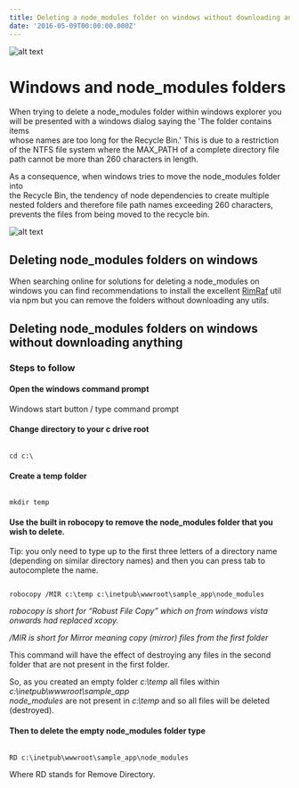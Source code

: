 ```yaml
---
title: Deleting a node_modules folder on windows without downloading anything
date: '2016-05-09T00:00:00.000Z'
---
```


![alt text ](../../assets/images/delete-node-modules.png "Deleting a  
node_modules folder on windows")

# Windows and node_modules folders

When trying to delete a node\_modules folder within windows explorer you  
will be presented with a windows dialog saying the 'The folder contains items  
whose names are too long for the Recycle Bin.' This is due to a restriction  
of the NTFS file system where the MAX_PATH of a complete directory file  
path cannot be more than 260 characters in length.

As a consequence, when windows tries to move the node_modules folder into  
the Recycle Bin, the tendency of node dependencies to create multiple  
nested folders and therefore file path names exceeding 260 characters,  
prevents the files from being moved to the recycle bin.

![alt text ](../../assets/images/long-file-names-node-modules.png "Long file names dialog 
when deleting a node_modules folder on windows")

## Deleting node_modules folders on windows

When searching online for solutions for deleting a node\_modules on windows you can find 
recommendations to install the excellent <a href="https://github.com/isaacs/rimraf">RimRaf</a> 
util via npm but you can remove the folders without downloading any utils.

## Deleting node_modules folders on windows without downloading anything

### Steps to follow

#### Open the windows command prompt

Windows start button / type command prompt

#### Change directory to your c drive root

```

cd c:\

```

#### Create a temp folder

```

mkdir temp

```

#### Use the built in robocopy to remove the node_modules folder that you wish to delete.

Tip: you only need to type up to the first three letters of a directory name (depending on 
similar directory names) and then you can press tab to autocomplete the name.

```

robocopy /MIR c:\temp c:\inetpub\wwwroot\sample_app\node_modules

```

*robocopy is short for “Robust File Copy” which on from windows vista onwards had replaced 
xcopy.* 

*/MIR is short for Mirror meaning copy (mirror) files from the first folder*

This command will have the effect of destroying any files in the second folder that are 
not present in the first folder.

So, as you created an empty folder *c:\temp* all files within *c:\inetpub\wwwroot\sample_app\
node\_modules* are not present in *c:\temp* and so all files will be deleted (destroyed).

#### Then to delete the empty node_modules folder type

```

RD c:\inetpub\wwwroot\sample_app\node_modules

```

Where RD stands for Remove Directory.
